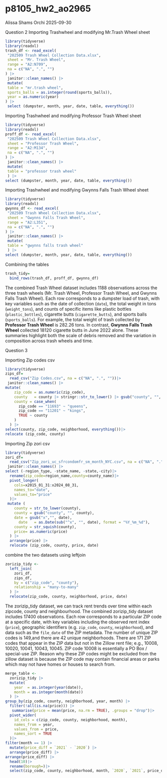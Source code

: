 p8105_hw2_ao2965
================
Alissa Shams Orchi
2025-09-30

Question 2 Importing Trashwheel and modifying Mr.Trash Wheel sheet

``` r
library(tidyverse)
library(readxl)
trash_df <- read_excel(
 "202509 Trash Wheel Collection Data.xlsx",
 sheet = "Mr. Trash Wheel",
 range = "A2:N709",
 na = c("NA", ".", "")
) |>
 janitor::clean_names() |>
 mutate(
 table = "mr.trash wheel", 
 sports_balls = as.integer(round(sports_balls)),
 year = as.numeric(year)
) |>
 select (dumpster, month, year, date, table, everything())
```

Importing Trashwheel and modifying Professor Trash Wheel sheet

``` r
library(tidyverse)
library(readxl)
proff_df <- read_excel(
 "202509 Trash Wheel Collection Data.xlsx",
 sheet = "Professor Trash Wheel",
 range = "A2:M134",
 na = c("NA", ".", "")
) |>
 janitor::clean_names() |>
 mutate(
 table = "professor trash wheel"
 ) |>
select (dumpster, month, year, date, table, everything())
```

Importing Trashwheel and modifying Gwynns Falls Trash Wheel sheet

``` r
library(tidyverse)
library(readxl)
gwynns_df <- read_excel(
 "202509 Trash Wheel Collection Data.xlsx",
 sheet = "Gwynns Falls Trash Wheel",
 range = "A2:L351",
 na = c("NA", ".", "")
) |>
 janitor::clean_names() |>
 mutate(
 table = "gwynns falls trash wheel"
 ) |>
select (dumpster, month, year, date, table, everything())
```

Combining the tables

``` r
trash_tidy=
  bind_rows(trash_df, proff_df, gwynns_df)
```

The combined Trash Wheel dataset includes 1188 observations across the
three trash wheels (Mr. Trash Wheel, Professor Trash Wheel, and Gwynns
Falls Trash Wheel). Each row corresponds to a dumpster load of trash,
with key variables such as the date of collection (`date`), the total
weight in tons (`weight_tons`), and counts of specific items like
plastic bottles (`plastic_bottles`), cigarette butts
(`cigarette_butts`), and sports balls (`sports_balls`). For example, the
total weight of trash collected by **Professor Trash Wheel** is 282.26
tons. In contrast, **Gwynns Falls Trash Wheel** collected 18120
cigarette butts in June 2022 alone. These summaries highlight both the
scale of debris removed and the variation in composition across trash
wheels and time.

Question 3

Importing Zip codes csv

``` r
library(tidyverse)
zips_df=
  read_csv("Zip Codes.csv", na = c("NA", ".", ""))|>
 janitor::clean_names() |>
mutate(
    zip_code = as.numeric(zip_code),
    county   = county |> stringr::str_to_lower() |> gsub("county", "", x = _) |> stringr::str_squish(),
    county = case_when(
      zip_code == "11693" ~ "queens",
      zip_code == "11201" ~ "kings",
      TRUE ~ county
    )
  ) |> 
select(county, zip_code, neighborhood, everything())|>
relocate (zip_code, county)
```

Importing Zip zori csv

``` r
library(tidyverse)
zori_df=
  read_csv("Zip_zori_uc_sfrcondomfr_sm_month_NYC.csv", na = c("NA", ".", ""))|>
 janitor::clean_names() |>
select (-region_type, -state_name, -state,-city)|>
  rename(zip_code=region_name,county=county_name)|>
  pivot_longer(
    cols=x2015_01_31:x2024_08_31,
    names_to="date",
    values_to="price"
  )|>
 mutate (
    county = str_to_lower(county),       
    county = gsub("county", "", county), 
    date = gsub("x","", date),
      date   = as.Date(sub("^x", "", date), format = "%Y_%m_%d"),
    county = str_squish(county),
    price= as.numeric(price)  
  ) |>
  arrange(price) |>
  relocate (zip_code, county, price, date)
```

combine the two datasets using leftjoin

``` r
zorizip_tidy <- 
  left_join(
    zori_df,
    zips_df,
    by = c("zip_code", "county"),          
    relationship = "many-to-many"        
  ) |>
  relocate(zip_code, county, neighborhood, price, date)
```

The zorizip_tidy dataset, we can track rent trends over time within each
zipcode, county and neighbourhood. The combined zorizip_tidy dataset
includes 17400 observations. Each row corresponds to a particular ZIP
code at a specific date, with key variables including the observed rent
index (`price`), geographic identifiers (e.g. `zip_code`, `county`,
`neighborhood`), and data such as the `file_date` of the ZIP metadata.
The number of unique ZIP codes is 149,and there are 42 unique
neighborhoods. There are 171 ZIP codes that appear in the ZIP data but
not in the Zillow rent file; e.g., 10008, 10020, 10041, 10043, 10045.
ZIP code 10008 is essentially a PO Box / special-use ZIP. Reason why
these ZIP codes might be excluded from the zillow dataset is because the
ZIP code may contain financial areas or parks which may not have homes
or houses to search from.

``` r
merge_table <-
  zorizip_tidy |>
  mutate(
    year  = as.integer(year(date)),
    month = as.integer(month(date))
  ) |>
group_by(zip_code, county, neighborhood, year, month) |>
  filter(!all(is.na(price))) |>
   summarise(price = mean(price, na.rm = TRUE), .groups = "drop")|>
  pivot_wider(
    id_cols = c(zip_code, county, neighborhood, month),  
    names_from = year,                                      
    values_from = price,
    names_sort = TRUE
  )|>
filter(month == 1) |>
  mutate(price_diff = `2021` - `2020`) |>
  arrange(price_diff) |>           
arrange(price_diff) |> 
  head(10)|>
  rename(borough=)|>
  select(zip_code, county, neighborhood, month, `2020`, `2021`, price_diff)
```
